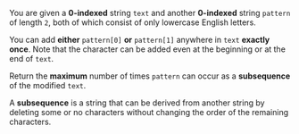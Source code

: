 You are given a **0-indexed** string `text` and another **0-indexed** string `pattern` of length `2`, both of which consist of only lowercase English letters.

You can add **either** `pattern[0]` **or** `pattern[1]` anywhere in `text` **exactly once**. Note that the character can be added even at the beginning or at the end of `text`.

Return the **maximum** number of times `pattern` can occur as a **subsequence** of the modified `text`.

A **subsequence** is a string that can be derived from another string by deleting some or no characters without changing the order of the remaining characters.